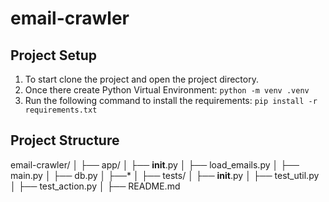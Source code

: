 # email-crawler

## Project Setup
1. To start clone the project and open the project directory.
2. Once there create Python Virtual Environment: `python -m venv .venv`
3. Run the following command to install the requirements: `pip install -r requirements.txt`

## Project Structure
email-crawler/
│
├── app/
│   ├── __init__.py
│   ├── load_emails.py
│   ├── main.py
│   ├── db.py
│   ├──*
│
├── tests/
│   ├── __init__.py
│   ├── test_util.py
│   ├── test_action.py
│
├── README.md